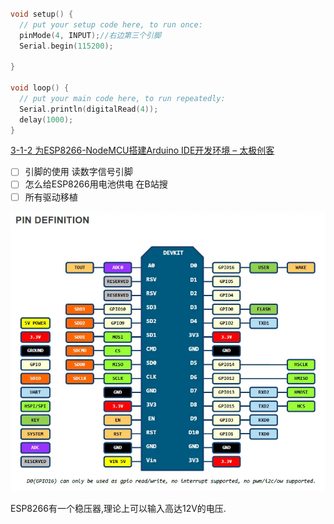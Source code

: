 ```c++

void setup() {
  // put your setup code here, to run once:
  pinMode(4, INPUT);//右边第三个引脚
  Serial.begin(115200);

}

void loop() {
  // put your main code here, to run repeatedly:
  Serial.println(digitalRead(4));
  delay(1000);
}
```

[3-1-2 为ESP8266-NodeMCU搭建Arduino IDE开发环境 – 太极创客](http://www.taichi-maker.com/homepage/esp8266-nodemcu-iot/iot-c/nodemcu-arduino-ide/)



- [ ] 引脚的使用 读数字信号引脚
- [ ] 怎么给ESP8266用电池供电 在B站搜
- [ ] 所有驱动移植

![引脚图](assets/Pasted%20image%2020230705085500.png)

ESP8266有一个稳压器,理论上可以输入高达12V的电压.